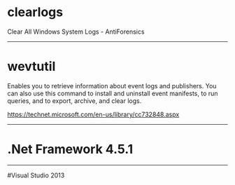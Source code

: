 # clearlogs
Clear All Windows System Logs - AntiForensics

-- --------------------------------------------------------------------------

# wevtutil
Enables you to retrieve information about event logs and publishers. 
You can also use this command to install and uninstall event manifests, 
to run queries, and to export, archive, and clear logs.

https://technet.microsoft.com/en-us/library/cc732848.aspx

-- --------------------------------------------------------------------------

# .Net Framework 4.5.1

-- --------------------------------------------------------------------------

#Visual Studio 2013

